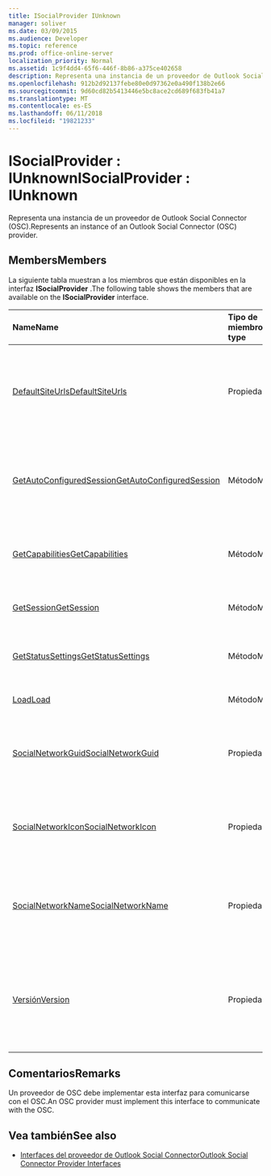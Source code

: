 ```yaml
---
title: ISocialProvider IUnknown
manager: soliver
ms.date: 03/09/2015
ms.audience: Developer
ms.topic: reference
ms.prod: office-online-server
localization_priority: Normal
ms.assetid: 1c9f4dd4-65f6-446f-8b86-a375ce402658
description: Representa una instancia de un proveedor de Outlook Social Connector (OSC).
ms.openlocfilehash: 912b2d92137febe80e0d97362e0a490f138b2e66
ms.sourcegitcommit: 9d60cd82b5413446e5bc8ace2cd689f683fb41a7
ms.translationtype: MT
ms.contentlocale: es-ES
ms.lasthandoff: 06/11/2018
ms.locfileid: "19821233"
---
```

# <a name="isocialprovider--iunknown"></a><span data-ttu-id="82915-103">ISocialProvider : IUnknown</span><span class="sxs-lookup"><span data-stu-id="82915-103">ISocialProvider : IUnknown</span></span>

<span data-ttu-id="82915-104">Representa una instancia de un proveedor de Outlook Social Connector (OSC).</span><span class="sxs-lookup"><span data-stu-id="82915-104">Represents an instance of an Outlook Social Connector (OSC) provider.</span></span>
  
## <a name="members"></a><span data-ttu-id="82915-105">Members</span><span class="sxs-lookup"><span data-stu-id="82915-105">Members</span></span>

<span data-ttu-id="82915-106">La siguiente tabla muestran a los miembros que están disponibles en la interfaz **ISocialProvider** .</span><span class="sxs-lookup"><span data-stu-id="82915-106">The following table shows the members that are available on the **ISocialProvider** interface.</span></span> 
  
|<span data-ttu-id="82915-107">**Name**</span><span class="sxs-lookup"><span data-stu-id="82915-107">**Name**</span></span>|<span data-ttu-id="82915-108">**Tipo de miembro**</span><span class="sxs-lookup"><span data-stu-id="82915-108">**Member type**</span></span>|<span data-ttu-id="82915-109">**Descripción**</span><span class="sxs-lookup"><span data-stu-id="82915-109">**Description**</span></span>|
|:-----|:-----|:-----|
|[<span data-ttu-id="82915-110">DefaultSiteUrls</span><span class="sxs-lookup"><span data-stu-id="82915-110">DefaultSiteUrls</span></span>](isocialprovider-defaultsiteurls.md) <br/> |<span data-ttu-id="82915-111">Propiedad</span><span class="sxs-lookup"><span data-stu-id="82915-111">Property</span></span>  <br/> |<span data-ttu-id="82915-112">Devuelve una matriz de cadenas que especifican las direcciones URL de sitio para el proveedor de OSC.</span><span class="sxs-lookup"><span data-stu-id="82915-112">Returns an array of strings that specify site URLs for the OSC provider.</span></span>  <br/> |
|[<span data-ttu-id="82915-113">GetAutoConfiguredSession</span><span class="sxs-lookup"><span data-stu-id="82915-113">GetAutoConfiguredSession</span></span>](isocialprovider-getautoconfiguredsession.md) <br/> |<span data-ttu-id="82915-114">Método</span><span class="sxs-lookup"><span data-stu-id="82915-114">Method</span></span>  <br/> |<span data-ttu-id="82915-115">Obtiene una interfaz [ISocialSession](isocialsessioniunknown.md) configurada automáticamente.</span><span class="sxs-lookup"><span data-stu-id="82915-115">Gets an automatically configured [ISocialSession](isocialsessioniunknown.md) interface.</span></span>  <br/> |
|[<span data-ttu-id="82915-116">GetCapabilities</span><span class="sxs-lookup"><span data-stu-id="82915-116">GetCapabilities</span></span>](isocialprovider-getcapabilities.md) <br/> |<span data-ttu-id="82915-117">Método</span><span class="sxs-lookup"><span data-stu-id="82915-117">Method</span></span>  <br/> |<span data-ttu-id="82915-118">Obtiene una cadena que describe las capacidades del proveedor.</span><span class="sxs-lookup"><span data-stu-id="82915-118">Gets a string that describes provider capabilities.</span></span>  <br/> |
|[<span data-ttu-id="82915-119">GetSession</span><span class="sxs-lookup"><span data-stu-id="82915-119">GetSession</span></span>](isocialprovider-getsession.md) <br/> |<span data-ttu-id="82915-120">Método</span><span class="sxs-lookup"><span data-stu-id="82915-120">Method</span></span>  <br/> |<span data-ttu-id="82915-121">Obtiene una interfaz [ISocialSession](isocialsessioniunknown.md) .</span><span class="sxs-lookup"><span data-stu-id="82915-121">Gets an [ISocialSession](isocialsessioniunknown.md) interface.</span></span>  <br/> |
|[<span data-ttu-id="82915-122">GetStatusSettings</span><span class="sxs-lookup"><span data-stu-id="82915-122">GetStatusSettings</span></span>](isocialprovider-getstatussettings.md) <br/> |<span data-ttu-id="82915-123">Método</span><span class="sxs-lookup"><span data-stu-id="82915-123">Method</span></span>  <br/> |<span data-ttu-id="82915-124">Este método no se admite actualmente.</span><span class="sxs-lookup"><span data-stu-id="82915-124">This method is currently not supported.</span></span>  <br/> |
|[<span data-ttu-id="82915-125">Load</span><span class="sxs-lookup"><span data-stu-id="82915-125">Load</span></span>](isocialprovider-load.md) <br/> |<span data-ttu-id="82915-126">Método</span><span class="sxs-lookup"><span data-stu-id="82915-126">Method</span></span>  <br/> |<span data-ttu-id="82915-127">Inicializa el proveedor de OSC.</span><span class="sxs-lookup"><span data-stu-id="82915-127">Initializes the OSC provider.</span></span>  <br/> |
|[<span data-ttu-id="82915-128">SocialNetworkGuid</span><span class="sxs-lookup"><span data-stu-id="82915-128">SocialNetworkGuid</span></span>](isocialprovider-socialnetworkguid.md) <br/> |<span data-ttu-id="82915-129">Propiedad</span><span class="sxs-lookup"><span data-stu-id="82915-129">Property</span></span>  <br/> |<span data-ttu-id="82915-130">Devuelve un GUID que representa un identificador único para la red social.</span><span class="sxs-lookup"><span data-stu-id="82915-130">Returns a GUID that represents a unique identifier for the social network.</span></span>  <br/> |
|[<span data-ttu-id="82915-131">SocialNetworkIcon</span><span class="sxs-lookup"><span data-stu-id="82915-131">SocialNetworkIcon</span></span>](isocialprovider-socialnetworkicon.md) <br/> |<span data-ttu-id="82915-132">Propiedad</span><span class="sxs-lookup"><span data-stu-id="82915-132">Property</span></span>  <br/> |<span data-ttu-id="82915-133">Devuelve una matriz de bytes que representa el icono para la red social.</span><span class="sxs-lookup"><span data-stu-id="82915-133">Returns an array of bytes that represents the icon for the social network.</span></span>  <br/> |
|[<span data-ttu-id="82915-134">SocialNetworkName</span><span class="sxs-lookup"><span data-stu-id="82915-134">SocialNetworkName</span></span>](isocialprovider-socialnetworkname.md) <br/> |<span data-ttu-id="82915-135">Propiedad</span><span class="sxs-lookup"><span data-stu-id="82915-135">Property</span></span>  <br/> |<span data-ttu-id="82915-136">Devuelve un valor de tipo string que representa el nombre de redes sociales.</span><span class="sxs-lookup"><span data-stu-id="82915-136">Returns a string that represents the social network name.</span></span>  <br/> |
|[<span data-ttu-id="82915-137">Versión</span><span class="sxs-lookup"><span data-stu-id="82915-137">Version</span></span>](isocialprovider-version.md) <br/> |<span data-ttu-id="82915-138">Propiedad</span><span class="sxs-lookup"><span data-stu-id="82915-138">Property</span></span>  <br/> |<span data-ttu-id="82915-139">Devuelve un valor de tipo string que representa el número de versión del proveedor para esta red social.</span><span class="sxs-lookup"><span data-stu-id="82915-139">Returns a string that represents the version number of the provider for this social network.</span></span>  <br/> |
   
## <a name="remarks"></a><span data-ttu-id="82915-140">Comentarios</span><span class="sxs-lookup"><span data-stu-id="82915-140">Remarks</span></span>

<span data-ttu-id="82915-141">Un proveedor de OSC debe implementar esta interfaz para comunicarse con el OSC.</span><span class="sxs-lookup"><span data-stu-id="82915-141">An OSC provider must implement this interface to communicate with the OSC.</span></span>
  
## <a name="see-also"></a><span data-ttu-id="82915-142">Vea también</span><span class="sxs-lookup"><span data-stu-id="82915-142">See also</span></span>

- [<span data-ttu-id="82915-143">Interfaces del proveedor de Outlook Social Connector</span><span class="sxs-lookup"><span data-stu-id="82915-143">Outlook Social Connector Provider Interfaces</span></span>](outlook-social-connector-provider-interfaces.md)

